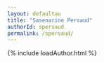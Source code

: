 ```yaml
---
layout: defaultau
title: "Sasenarine Persaud"
authorId: spersaud
permalink: /spersaud/
---
```

{% include loadAuthor.html %}
<script>
    $(document).ready(function(){
        showAuthorBio('{{ page.authorId }}');
   });
</script>